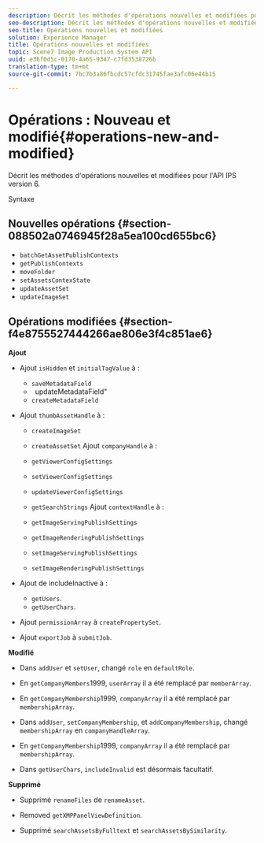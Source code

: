 ```yaml
---
description: Décrit les méthodes d'opérations nouvelles et modifiées pour l'API IPS version 6.
seo-description: Décrit les méthodes d'opérations nouvelles et modifiées pour l'API IPS version 6.
seo-title: Opérations nouvelles et modifiées
solution: Experience Manager
title: Opérations nouvelles et modifiées
topic: Scene7 Image Production System API
uuid: e36f0d5c-0170-4a65-9347-c7fd3538726b
translation-type: tm+mt
source-git-commit: 7bc7b3a86fbcdc57cfdc31745fae3afc06e44b15

---
```



# Opérations : Nouveau et modifié{#operations-new-and-modified}

Décrit les méthodes d&#39;opérations nouvelles et modifiées pour l&#39;API IPS version 6.

Syntaxe

## Nouvelles opérations {#section-088502a0746945f28a5ea100cd655bc6}

* `batchGetAssetPublishContexts`
* `getPublishContexts`
* `moveFolder`
* `setAssetsContexState`
* `updateAssetSet`
* `updateImageSet`

## Opérations modifiées {#section-f4e8755527444266ae806e3f4c851ae6}

**Ajout**

* Ajout `isHidden` et `initialTagValue` à :

   * `saveMetadataField`
   * ` `updateMetadataField&quot;
   * `createMetadataField`

* Ajout `thumbAssetHandle` à :

   * `createImageSet`
   * `createAssetSet`
   Ajout `companyHandle` à :

   * `getViewerConfigSettings`
   * `setViewerConfigSettings`
   * `updateViewerConfigSettings`
   * `getSearchStrings`
   Ajout `contextHandle` à :

   * `getImageServingPublishSettings`
   * `getImageRenderingPublishSettings`
   * `setImageServingPublishSettings`
   * `setImageRenderingPublishSettings`



* Ajout de includeInactive à :

   * `getUsers`.
   * `getUserChars`.

* Ajout `permissionArray` à `createPropertySet`.

* Ajout `exportJob` à `submitJob`.

**Modifié**

* Dans `addUser` et `setUser`, changé `role` en `defaultRole`.

* En `getCompanyMembers`1999, `userArray` il a été remplacé par `memberArray`.

* En `getCompanyMembership`1999, `companyArray` il a été remplacé par `membershipArray`.

* Dans `addUser`, `setCompanyMembership`, et `addCompanyMembership`, changé `membershipArray` en `companyHandleArray`.

* En `getCompanyMembership`1999, `companyArray` il a été remplacé par `membershipArray`.

* Dans `getUserChars`, `includeInvalid` est désormais facultatif.

**Supprimé**

* Supprimé `renameFiles` de `renameAsset`.

* Removed `getXMPPanelViewDefinition`.
* Supprimé `searchAssetsByFulltext` et `searchAssetsBySimilarity`.

